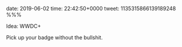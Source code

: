 date: 2019-06-02
time: 22:42:50+0000
tweet: 1135315866139189248
%%%

Idea: WWDC+

Pick up your badge without the bullshit.
